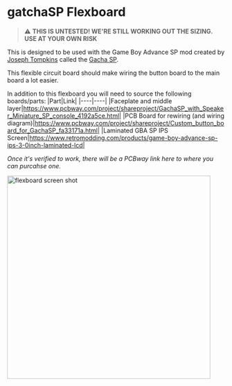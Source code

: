 # gatchaSP Flexboard

> :warning: **THIS IS UNTESTED! WE'RE STILL WORKING OUT THE SIZING. USE AT YOUR OWN RISK**

This is designed to be used with the Game Boy Advance SP mod created by [Joseph Tompkins](https://ko-fi.com/josephtomkins) called the [Gacha SP](https://www.youtube.com/watch?v=QM45YnBbGOQ).

This flexible circuit board should make wiring the button board to the main board a lot easier.

In addition to this flexboard you will need to source the following boards/parts:
|Part|Link|
|----|----|
|Faceplate and middle layer|https://www.pcbway.com/project/shareproject/GachaSP_with_Speaker_Miniature_SP_console_4192a5ce.html|
|PCB Board for rewiring (and wiring diagram)|https://www.pcbway.com/project/shareproject/Custom_button_board_for_GachaSP_fa33171a.html|
|Laminated GBA SP IPS Screen|https://www.retromodding.com/products/game-boy-advance-sp-ips-3-0inch-laminated-lcd|

*Once it's verified to work, there will be a PCBway link here to where you can purcahse one.*

<img width="469" alt="flexboard screen shot" src="https://github.com/bobwulff/gatchaSPflexboard/assets/107164726/94231352-35d4-4d72-8a0f-e54c8a3d68c9">

